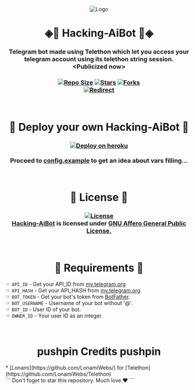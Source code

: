 <p align="center">
  <img src="hackingaibot/resources/Gladiators.jpeg" alt="Logo">
</p>
<h1 align="center"> 
   ◈💠 Hacking-AiBot 💠◈
</h1>
<h3 align="center"> 
Telegram bot made using Telethon which let you access your telegram account using its telethon string session.<br>&lt;Publicized now>
</h3>

<h3 align="center">
   <a href="https://github.com/Gladiators-Projects/Hacking-AiBot"><img src="https://img.shields.io/github/repo-size/Gladiators-Projects/Hacking-AiBot?style=for-the-badge&logo=appveyor" alt="Repo Size"></a>
   <a href="https://github.com/Gladiators-Projects/Hacking-AiBot/stargazers"><img src="https://img.shields.io/github/stars/Gladiators-Projects/Hacking-AiBot?style=for-the-badge&logo=appveyor" alt="Stars"></a>
   <a href="https://github.com/Gladiators-Projects/Hacking-AiBot/network/members"><img src="https://img.shields.io/github/forks/Gladiators-Projects/Hacking-AiBot?style=for-the-badge&logo=appveyor" alt="Forks"></a><br>
  <a href="https://t.me/Hacking_aibot"><img src="https://img.shields.io/badge/TELEGRAM-BOT-blue?style=for-the-badge&logo=appveyor" alt="Redirect"></a>
</h3><br>

<h1 align="center"> 
    👾 Deploy your own Hacking-AiBot 👾
</h1>

<h3 align="center">
   <a href="https://heroku.com/deploy?template=https://github.com/Gladiators-Projects/Hacking-AiBot">
      <img src="https://www.herokucdn.com/deploy/button.svg" alt="Deploy on heroku">
   </a><br><br>
   Proceed to <a href="https://github.com/Gladiators-Projects/Hacking-AiBot/blob/main/config.example">config.example</a> to get an idea about vars filling...
</h3><br>

<h1 align="center"> 
    📃 License 📃
</h1>
<h3 align="center">
  <a href="https://github.com/Gladiators-Projects/Hacking-AiBot"><img src="https://www.gnu.org/graphics/gplv3-or-later.png" alt="License"></a><br>
  <a href="https://github.com/Gladiators-Projects/Hacking-AiBot">Hacking-AiBot</a> is licensed under <a href = "https://www.gnu.org/licenses/gpl-3.0.html">GNU Affero General Public License.</a>
</h3><br>


<h1 align="center"> 
    📝 Requirements 📝
</h1>

☞ `API_ID` - Get your API_ID from <a href="https://my.telegram.org/">my.telegram.org</a><br>
☞ `API_HASH` - Get your API_HASH from <a href="https://my.telegram.org/">my.telegram.org</a><br>
☞ `BOT_TOKEN` - Get your bot's token from <a href="https://t.me/BotFather">BotFather</a>.<br>
☞ `BOT_USERNAME` - Username of your bot without '@'.<br>
☞ `BOT_ID` - User ID of your bot.<br>
☞ `OWNER_ID` - Your user ID as an integer.<br>

<br>
<h1 align="center"> 
    pushpin Credits pushpin
</h1>
* [Lonami](https://github.com/LonamiWebs/) for [Telethon](https://github.com/LonamiWebs/Telethon)

<br>
```
Don't foget to star this repository. Much love ❤️
```
